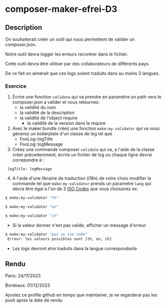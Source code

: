 # composer-maker-efrei-D3

## Description

On souhaiterait créer un outil qui nous permettent de valider un composer.json.

Notre outil devra logger les erreurs recontrer dans le fichier.

Cette outil devra être utiliser par des collaborateurs de différents pays.

De ce fait on aimerait que ces logs soient traduits dans au moins 3 langues.



### Exercice

1. Écrire une fonction ```validate``` qui va prendre en paramètre un path vers le composer.json a valider et vous retournez:
    - la validité du nom
    - la validité de la description
    - la validité de l'object require 
        - la validité de la version dans le require
2. Avec le maker bundle créez une fonction ```make:my-validator``` qui va vous génerez un boilerplate d'un classe de log tel que
    - FooLog::logTitle
    - FooLog::logMessage
3. Créez une commande composer ```validate``` qui va, a l'aide de la classe créer précedemment, écrire un fichier de log ou chaque ligne devrai correpondre à`:
```
 logTitle: logMessage
```
4. A l'aide d'une librairie de traduction (i18n) de votre choix modifier la commande tel que ```make:my-validator``` prends un parametre ```lang```  qui devra être égal a l'un de 3 [ISO Codes](https://en.wikipedia.org/wiki/ISO_3166-1_alpha-2#Officially_assigned_code_elements) que vous choissirez ex:
```sh
$ make:my-validator "th"
```
```sh
$ make:my-validator "en"
```
```sh
$ make:my-validator "ch"
```
- Si la valeur donner n'est pas valide, afficher un message d'erreur

```sh
$ make:my-validator "pas un iso code"
 Erreur: les valeurs possibles sont [th, en, ch]
```
- Les logs devront etre traduits dans la langue correspondante


## Rendu

Paris: 24/11/2023

Bordeaux: 01/12/2023


Ajoutez ce profile github en temps que maintainer, je ne regarderai pas les push apres la date de rendu
